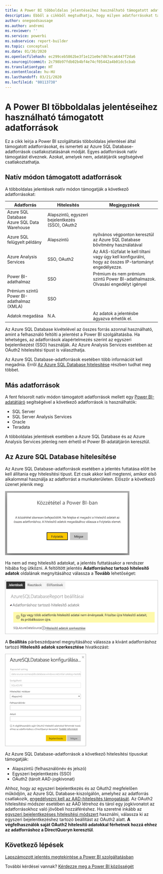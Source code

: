 ```yaml
---
title: A Power BI többoldalas jelentéseihez használható támogatott adatforrások
description: Ebből a cikkből megtudhatja, hogy milyen adatforrásokat támogatnak a Power BI szolgáltatás többoldalas jelentései, és megismerheti az Azure SQL Database-adatforrások csatlakoztatásának módját.
author: onegoodsausage
ms.author: andremi
ms.reviewer: ''
ms.service: powerbi
ms.subservice: report-builder
ms.topic: conceptual
ms.date: 01/30/2020
ms.openlocfilehash: ec299ceb5862be3f1e121e0e7d67eca6447f2da6
ms.sourcegitcommit: 2c798b97fdb02b4bf4e74cf05442a4b01dc5cbab
ms.translationtype: HT
ms.contentlocale: hu-HU
ms.lasthandoff: 03/21/2020
ms.locfileid: "80113738"
---
```

# <a name="supported-data-sources-for-power-bi-paginated-reports"></a>A Power BI többoldalas jelentéseihez használható támogatott adatforrások

Ez a cikk leírja a Power BI szolgáltatás többoldalas jelentései által támogatott adatforrásokat, és ismerteti az Azure SQL Database-adatforrások csatlakoztatásának módját. Egyes adatforrások natív támogatást élveznek. Azokat, amelyek nem, adatátjárók segítségével csatlakoztathatja.

## <a name="natively-supported-data-sources"></a>Natív módon támogatott adatforrások

A többoldalas jelentések natív módon támogatják a következő adatforrásokat:

| Adatforrás | Hitelesítés | Megjegyzések |
| --- | --- | --- |
| Azure SQL Database <br>Azure SQL Data Warehouse | Alapszintű, egyszeri bejelentkezés (SSO), OAuth2 |   |
| Azure SQL felügyelt példány | Alapszintű | nyilvános végponton keresztül az Azure SQL Database bővítmény használatával  |
| Azure Analysis Services | SSO, OAuth2 | Az AAS-tűzfalat le kell tiltani vagy úgy kell konfigurálni, hogy az összes IP-tartományt engedélyezze.|
| Power BI-adathalmaz | SSO | Prémium és nem prémium szintű Power BI-adathalmazok. Olvasási engedélyt igényel |
| Prémium szintű Power BI-adathalmaz (XMLA) | SSO |   |
| Adatok megadása | N.A. | Az adatok a jelentésbe ágyazva érhetők el. |

Az Azure SQL Database kivételével az összes forrás azonnal használható, amint a felhasználó feltölti a jelentést a Power BI szolgáltatásba. Ha lehetséges, az adatforrások alapértelmezés szerint az egyszeri bejelentkezést (SSO) használják. Az Azure Analysis Services esetében az OAuth2 hitelesítési típust is választhatja.

Az Azure SQL Database-adatforrások esetében több információt kell megadnia. Erről [Az Azure SQL Database hitelesítése](#azure-sql-database-authentication) részben tudhat meg többet.

## <a name="other-data-sources"></a>Más adatforrások

A fent felsorolt natív módon támogatott adatforrások mellett egy [Power BI-adatátjáró](../service-gateway-onprem.md) segítségével a következő adatforrások is használhatók:

- SQL Server
- SQL Server Analysis Services
- Oracle
- Teradata

A többoldalas jelentések esetében a Azure SQL Database és az Azure Analysis Services jelenleg nem érhető el Power BI-adatátjárón keresztül.

## <a name="azure-sql-database-authentication"></a>Az Azure SQL Database hitelesítése

Az Azure SQL Database-adatforrások esetében a jelentés futtatása előtt be kell állítania egy hitelesítési típust. Ezt csak akkor kell megtenni, amikor első alkalommal használja az adatforrást a munkaterületen. Először a következő üzenet jelenik meg:

![Közzététel a Power BI-ban](media/paginated-reports-data-sources/power-bi-paginated-publishing.png)

Ha nem ad meg hitelesítő adatokat, a jelentés futtatásakor a rendszer hibába fog ütközni. A feltöltött jelentés **Adatforráshoz tartozó hitelesítő adatok** oldalának megnyitásához válassza a **Tovább** lehetőséget:

![Az Azure SQL Database beállításai](media/paginated-reports-data-sources/power-bi-paginated-settings-azure-sql.png)

A **Beállítás** párbeszédpanel megnyitásához válassza a kívánt adatforráshoz tartozó **Hitelesítő adatok szerkesztése** hivatkozást:

![Az Azure SQL Database konfigurálása](media/paginated-reports-data-sources/power-bi-paginated-configure-azure-sql.png)

Az Azure SQL Database-adatforrások a következő hitelesítési típusokat támogatják:

- Alapszintű (felhasználónév és jelszó)
- Egyszeri bejelentkezés (SSO)
- OAuth2 (tárolt AAD-jogkivonat)

Ahhoz, hogy az egyszeri bejelentkezés és az OAuth2 megfelelően működjön, az Azure SQL Database-kiszolgálón, amelyhez az adatforrás csatlakozik, [engedélyezni kell az AAD-hitelesítés támogatását](https://docs.microsoft.com/azure/sql-database/sql-database-aad-authentication-configure). Az OAuth2 hitelesítési módszer esetében az AAD létrehoz és tárol egy jogkivonatot az adatforrásokhoz való jövőbeli hozzáféréshez. Ha szeretné inkább az [egyszeri bejelentkezéses hitelesítési módszert](https://docs.microsoft.com/power-bi/service-azure-sql-database-with-direct-connect#single-sign-on) használni, válassza ki az egyszeri bejelentkezéshez tartozó beállítást az OAuth2 alatt. **A végfelhasználók saját OAuth2 hitelesítő adatokkal férhetnek hozzá ehhez az adatforráshoz a DirectQueryn keresztül**.
  
## <a name="next-steps"></a>Következő lépések

[Lapszámozott jelentés megtekintése a Power BI szolgáltatásban](../consumer/paginated-reports-view-power-bi-service.md)

További kérdései vannak? [Kérdezze meg a Power BI közösségét](https://community.powerbi.com/)
